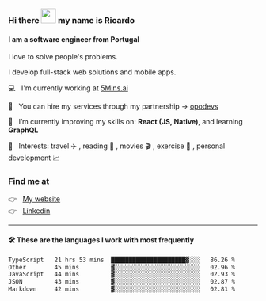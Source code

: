 ### Hi there <img src="https://raw.githubusercontent.com/iampavangandhi/iampavangandhi/master/gifs/Hi.gif" width="30"> my name is Ricardo
#### I am a software engineer from Portugal
I love to solve people's problems.

I develop full-stack web solutions and mobile apps.

💻  &nbsp; I'm currently working at <a href="https://5mins.ai/">5Mins.ai</a>

💼  &nbsp; You can hire my services through my partnership -> <a href="https://github.com/opodevs">opodevs</a>

🌱 &nbsp; I’m currently improving my skills on: **React (JS, Native)**, and learning **GraphQL**

💙 &nbsp; Interests: travel ✈️ , reading 📖 , movies 🎬 , exercise 🏃 , personal development 📈

### Find me at

<p align="left">
  👉  &nbsp;
  <a href="https://ricardopbarbosa.com" target="_blank">
    My website
  </a>
  <br/>
  👉 &nbsp;
  <a href="https://www.linkedin.com/in/ricardopbarbosa" target="_blank">
    Linkedin
  </a>
</p>

<hr />

#### 🛠 These are the languages I work with most frequently
<!--START_SECTION:waka-->

```txt
TypeScript   21 hrs 53 mins  █████████████████████▓░░░   86.26 %
Other        45 mins         ▓░░░░░░░░░░░░░░░░░░░░░░░░   02.96 %
JavaScript   44 mins         ▓░░░░░░░░░░░░░░░░░░░░░░░░   02.93 %
JSON         43 mins         ▓░░░░░░░░░░░░░░░░░░░░░░░░   02.87 %
Markdown     42 mins         ▓░░░░░░░░░░░░░░░░░░░░░░░░   02.81 %
```

<!--END_SECTION:waka-->
